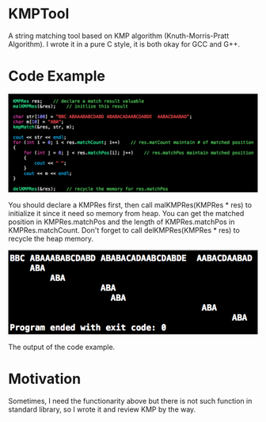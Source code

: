 # KMPTool

A string matching tool based on KMP algorithm (Knuth-Morris-Pratt Algorithm).
I wrote it in a pure C style, it is both okay for GCC and G++.

# Code Example
![Alt text](https://github.com/lhCheung1991/KMPTool/blob/master/code_example.png?raw=true "Optional Title")

You should declare a KMPRes first, then call malKMPRes(KMPRes * res) to initialize it since it need so memory from heap. You can get the matched position in KMPRes.matchPos and the length of KMPRes.matchPos in KMPRes.matchCount. Don't forget to call delKMPRes(KMPRes * res) to recycle the heap memory.

![Alt text](https://github.com/lhCheung1991/KMPTool/blob/master/code_example_output.png?raw=true "Optional Title")

The output of the code example.

# Motivation

Sometimes, I need the functionarity above but there is not such function in standard library, so I wrote it and review KMP by the way.
